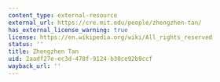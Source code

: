 ```yaml
---
content_type: external-resource
external_url: https://cre.mit.edu/people/zhengzhen-tan/
has_external_license_warning: true
license: https://en.wikipedia.org/wiki/All_rights_reserved
status: ''
title: Zhengzhen Tan
uid: 2aadf27e-ec3d-478f-9124-b30ce92b9ccf
wayback_url: ''
---
```

